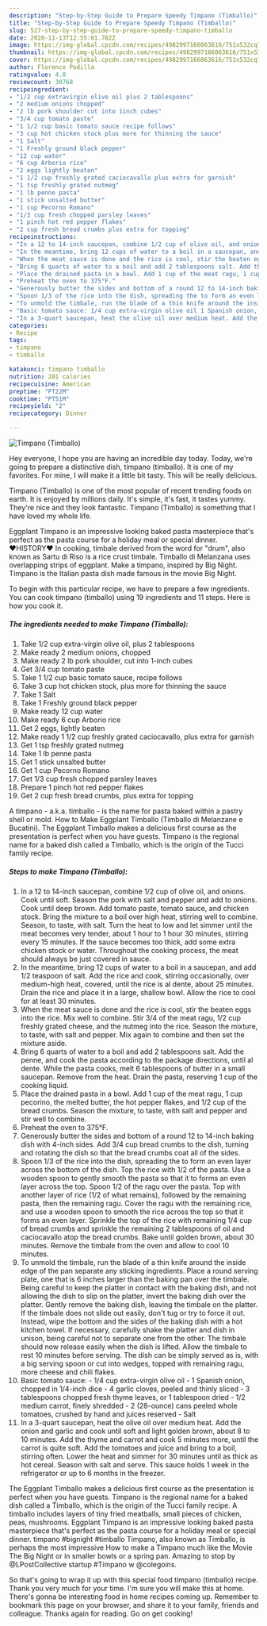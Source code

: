 ```yaml
---
description: "Step-by-Step Guide to Prepare Speedy Timpano (Timballo)"
title: "Step-by-Step Guide to Prepare Speedy Timpano (Timballo)"
slug: 527-step-by-step-guide-to-prepare-speedy-timpano-timballo
date: 2020-11-13T12:55:01.782Z
image: https://img-global.cpcdn.com/recipes/4982997166063616/751x532cq70/timpano-timballo-recipe-main-photo.jpg
thumbnail: https://img-global.cpcdn.com/recipes/4982997166063616/751x532cq70/timpano-timballo-recipe-main-photo.jpg
cover: https://img-global.cpcdn.com/recipes/4982997166063616/751x532cq70/timpano-timballo-recipe-main-photo.jpg
author: Florence Padilla
ratingvalue: 4.8
reviewcount: 30768
recipeingredient:
- "1/2 cup extravirgin olive oil plus 2 tablespoons"
- "2 medium onions chopped"
- "2 lb pork shoulder cut into 1inch cubes"
- "3/4 cup tomato paste"
- "1 1/2 cup basic tomato sauce recipe follows"
- "3 cup hot chicken stock plus more for thinning the sauce"
- "1 Salt"
- "1 Freshly ground black pepper"
- "12 cup water"
- "6 cup Arborio rice"
- "2 eggs lightly beaten"
- "1 1/2 cup freshly grated caciocavallo plus extra for garnish"
- "1 tsp freshly grated nutmeg"
- "1 lb penne pasta"
- "1 stick unsalted butter"
- "1 cup Pecorno Romano"
- "1/3 cup fresh chopped parsley leaves"
- "1 pinch hot red pepper flakes"
- "2 cup fresh bread crumbs plus extra for topping"
recipeinstructions:
- "In a 12 to 14-inch saucepan, combine 1/2 cup of olive oil, and onions. Cook until soft. Season the pork with salt and pepper and add to onions. Cook until deep brown. Add tomato paste, tomato sauce, and chicken stock. Bring the mixture to a boil over high heat, stirring well to combine. Season, to taste, with salt. Turn the heat to low and let simmer until the meat becomes very tender, about 1 hour to 1 hour 30 minutes, stirring every 15 minutes. If the sauce becomes too thick, add some extra chicken stock or water. Throughout the cooking process, the meat should always be just covered in sauce."
- "In the meantime, bring 12 cups of water to a boil in a saucepan, and add 1/2 teaspoon of salt. Add the rice and cook, stirring occasionally, over medium-high heat, covered, until the rice is al dente, about 25 minutes. Drain the rice and place it in a large, shallow bowl. Allow the rice to cool for at least 30 minutes."
- "When the meat sauce is done and the rice is cool, stir the beaten eggs into the rice. Mix well to combine. Stir 3/4 of the meat ragu, 1/2 cup freshly grated cheese, and the nutmeg into the rice. Season the mixture, to taste, with salt and pepper. Mix again to combine and then set the mixture aside."
- "Bring 6 quarts of water to a boil and add 2 tablespoons salt. Add the penne, and cook the pasta according to the package directions, until al dente. While the pasta cooks, melt 6 tablespoons of butter in a small saucepan. Remove from the heat. Drain the pasta, reserving 1 cup of the cooking liquid."
- "Place the drained pasta in a bowl. Add 1 cup of the meat ragu, 1 cup pecorino, the melted butter, the hot pepper flakes, and 1/2 cup of the bread crumbs. Season the mixture, to taste, with salt and pepper and stir well to combine."
- "Preheat the oven to 375°F."
- "Generously butter the sides and bottom of a round 12 to 14-inch baking dish with 4-inch sides. Add 3/4 cup bread crumbs to the dish, turning and rotating the dish so that the bread crumbs coat all of the sides."
- "Spoon 1/3 of the rice into the dish, spreading the to form an even layer across the bottom of the dish. Top the rice with 1/2 of the pasta. Use a wooden spoon to gently smooth the pasta so that it to forms an even layer across the top. Spoon 1/2 of the ragu over the pasta. Top with another layer of rice (1/2 of what remains), followed by the remaining pasta, then the remaining ragu. Cover the ragu with the remaining rice, and use a wooden spoon to smooth the rice across the top so that it forms an even layer. Sprinkle the top of the rice with remaining 1/4 cup of bread crumbs and sprinkle the remaining 2 tablespoons of oil and caciocavallo atop the bread crumbs. Bake until golden brown, about 30 minutes. Remove the timbale from the oven and allow to cool 10 minutes."
- "To unmold the timbale, run the blade of a thin knife around the inside edge of the pan separate any sticking ingredients. Place a round serving plate, one that is 6 inches larger than the baking pan over the timbale. Being careful to keep the platter in contact with the baking dish, and not allowing the dish to slip on the platter, invert the baking dish over the platter. Gently remove the baking dish, leaving the timbale on the platter. If the timbale does not slide out easily, don&#39;t tug or try to force it out. Instead, wipe the bottom and the sides of the baking dish with a hot kitchen towel. If necessary, carefully shake the platter and dish in unison, being careful not to separate one from the other. The timbale should now release easily when the dish is lifted. Allow the timbale to rest 10 minutes before serving. The dish can be simply served as is, with a big serving spoon or cut into wedges, topped with remaining ragu, more cheese and chili flakes."
- "Basic tomato sauce: 1/4 cup extra-virgin olive oil 1 Spanish onion, chopped in 1/4-inch dice 4 garlic cloves, peeled and thinly sliced 3 tablespoons chopped fresh thyme leaves, or 1 tablespoon dried 1/2 medium carrot, finely shredded 2 (28-ounce) cans peeled whole tomatoes, crushed by hand and juices reserved Salt"
- "In a 3-quart saucepan, heat the olive oil over medium heat. Add the onion and garlic and cook until soft and light golden brown, about 8 to 10 minutes. Add the thyme and carrot and cook 5 minutes more, until the carrot is quite soft. Add the tomatoes and juice and bring to a boil, stirring often. Lower the heat and simmer for 30 minutes until as thick as hot cereal. Season with salt and serve. This sauce holds 1 week in the refrigerator or up to 6 months in the freezer."
categories:
- Recipe
tags:
- timpano
- timballo

katakunci: timpano timballo 
nutrition: 201 calories
recipecuisine: American
preptime: "PT22M"
cooktime: "PT51M"
recipeyield: "2"
recipecategory: Dinner

---
```



![Timpano (Timballo)](https://img-global.cpcdn.com/recipes/4982997166063616/751x532cq70/timpano-timballo-recipe-main-photo.jpg)

Hey everyone, I hope you are having an incredible day today. Today, we're going to prepare a distinctive dish, timpano (timballo). It is one of my favorites. For mine, I will make it a little bit tasty. This will be really delicious.

Timpano (Timballo) is one of the most popular of recent trending foods on earth. It is enjoyed by millions daily. It's simple, it's fast, it tastes yummy. They're nice and they look fantastic. Timpano (Timballo) is something that I have loved my whole life.

Eggplant Timpano is an impressive looking baked pasta masterpiece that&#39;s perfect as the pasta course for a holiday meal or special dinner. ♥HISTORY♥ In cooking, timbale derived from the word for &#34;drum&#34;, also known as Sartu di Riso is a rice crust timbale. Timballo di Melanzana uses overlapping strips of eggplant. Make a timpano, inspired by Big Night. Timpano is the Italian pasta dish made famous in the movie Big Night.


To begin with this particular recipe, we have to prepare a few ingredients. You can cook timpano (timballo) using 19 ingredients and 11 steps. Here is how you cook it.

<!--inarticleads1-->

##### The ingredients needed to make Timpano (Timballo):

1. Take 1/2 cup extra-virgin olive oil, plus 2 tablespoons
1. Make ready 2 medium onions, chopped
1. Make ready 2 lb pork shoulder, cut into 1-inch cubes
1. Get 3/4 cup tomato paste
1. Take 1 1/2 cup basic tomato sauce, recipe follows
1. Take 3 cup hot chicken stock, plus more for thinning the sauce
1. Take 1 Salt
1. Take 1 Freshly ground black pepper
1. Make ready 12 cup water
1. Make ready 6 cup Arborio rice
1. Get 2 eggs, lightly beaten
1. Make ready 1 1/2 cup freshly grated caciocavallo, plus extra for garnish
1. Get 1 tsp freshly grated nutmeg
1. Take 1 lb penne pasta
1. Get 1 stick unsalted butter
1. Get 1 cup Pecorno Romano
1. Get 1/3 cup fresh chopped parsley leaves
1. Prepare 1 pinch hot red pepper flakes
1. Get 2 cup fresh bread crumbs, plus extra for topping


A timpano - a.k.a. timballo - is the name for pasta baked within a pastry shell or mold. How to Make Eggplant Timballo (Timballo di Melanzane e Bucatini). The Eggplant Timballo makes a delicious first course as the presentation is perfect when you have guests. Timpano is the regional name for a baked dish called a Timballo, which is the origin of the Tucci family recipe. 

<!--inarticleads2-->

##### Steps to make Timpano (Timballo):

1. In a 12 to 14-inch saucepan, combine 1/2 cup of olive oil, and onions. Cook until soft. Season the pork with salt and pepper and add to onions. Cook until deep brown. Add tomato paste, tomato sauce, and chicken stock. Bring the mixture to a boil over high heat, stirring well to combine. Season, to taste, with salt. Turn the heat to low and let simmer until the meat becomes very tender, about 1 hour to 1 hour 30 minutes, stirring every 15 minutes. If the sauce becomes too thick, add some extra chicken stock or water. Throughout the cooking process, the meat should always be just covered in sauce.
1. In the meantime, bring 12 cups of water to a boil in a saucepan, and add 1/2 teaspoon of salt. Add the rice and cook, stirring occasionally, over medium-high heat, covered, until the rice is al dente, about 25 minutes. Drain the rice and place it in a large, shallow bowl. Allow the rice to cool for at least 30 minutes.
1. When the meat sauce is done and the rice is cool, stir the beaten eggs into the rice. Mix well to combine. Stir 3/4 of the meat ragu, 1/2 cup freshly grated cheese, and the nutmeg into the rice. Season the mixture, to taste, with salt and pepper. Mix again to combine and then set the mixture aside.
1. Bring 6 quarts of water to a boil and add 2 tablespoons salt. Add the penne, and cook the pasta according to the package directions, until al dente. While the pasta cooks, melt 6 tablespoons of butter in a small saucepan. Remove from the heat. Drain the pasta, reserving 1 cup of the cooking liquid.
1. Place the drained pasta in a bowl. Add 1 cup of the meat ragu, 1 cup pecorino, the melted butter, the hot pepper flakes, and 1/2 cup of the bread crumbs. Season the mixture, to taste, with salt and pepper and stir well to combine.
1. Preheat the oven to 375°F.
1. Generously butter the sides and bottom of a round 12 to 14-inch baking dish with 4-inch sides. Add 3/4 cup bread crumbs to the dish, turning and rotating the dish so that the bread crumbs coat all of the sides.
1. Spoon 1/3 of the rice into the dish, spreading the to form an even layer across the bottom of the dish. Top the rice with 1/2 of the pasta. Use a wooden spoon to gently smooth the pasta so that it to forms an even layer across the top. Spoon 1/2 of the ragu over the pasta. Top with another layer of rice (1/2 of what remains), followed by the remaining pasta, then the remaining ragu. Cover the ragu with the remaining rice, and use a wooden spoon to smooth the rice across the top so that it forms an even layer. Sprinkle the top of the rice with remaining 1/4 cup of bread crumbs and sprinkle the remaining 2 tablespoons of oil and caciocavallo atop the bread crumbs. Bake until golden brown, about 30 minutes. Remove the timbale from the oven and allow to cool 10 minutes.
1. To unmold the timbale, run the blade of a thin knife around the inside edge of the pan separate any sticking ingredients. Place a round serving plate, one that is 6 inches larger than the baking pan over the timbale. Being careful to keep the platter in contact with the baking dish, and not allowing the dish to slip on the platter, invert the baking dish over the platter. Gently remove the baking dish, leaving the timbale on the platter. If the timbale does not slide out easily, don&#39;t tug or try to force it out. Instead, wipe the bottom and the sides of the baking dish with a hot kitchen towel. If necessary, carefully shake the platter and dish in unison, being careful not to separate one from the other. The timbale should now release easily when the dish is lifted. Allow the timbale to rest 10 minutes before serving. The dish can be simply served as is, with a big serving spoon or cut into wedges, topped with remaining ragu, more cheese and chili flakes.
1. Basic tomato sauce: - 1/4 cup extra-virgin olive oil - 1 Spanish onion, chopped in 1/4-inch dice - 4 garlic cloves, peeled and thinly sliced - 3 tablespoons chopped fresh thyme leaves, or 1 tablespoon dried - 1/2 medium carrot, finely shredded - 2 (28-ounce) cans peeled whole tomatoes, crushed by hand and juices reserved - Salt
1. In a 3-quart saucepan, heat the olive oil over medium heat. Add the onion and garlic and cook until soft and light golden brown, about 8 to 10 minutes. Add the thyme and carrot and cook 5 minutes more, until the carrot is quite soft. Add the tomatoes and juice and bring to a boil, stirring often. Lower the heat and simmer for 30 minutes until as thick as hot cereal. Season with salt and serve. This sauce holds 1 week in the refrigerator or up to 6 months in the freezer.


The Eggplant Timballo makes a delicious first course as the presentation is perfect when you have guests. Timpano is the regional name for a baked dish called a Timballo, which is the origin of the Tucci family recipe. A timballo includes layers of tiny fried meatballs, small pieces of chicken, peas, mushrooms. Eggplant Timpano is an impressive looking baked pasta masterpiece that&#39;s perfect as the pasta course for a holiday meal or special dinner. timpano #bignight #timballo Timpano, also known as Timballo, is perhaps the most impressive How to make a Timpano much like the Movie The Big Night or in smaller bowls or a spring pan. Amazing to stop by @LPostCollective startup #Tímpano w @colegoins. 

So that's going to wrap it up with this special food timpano (timballo) recipe. Thank you very much for your time. I'm sure you will make this at home. There's gonna be interesting food in home recipes coming up. Remember to bookmark this page on your browser, and share it to your family, friends and colleague. Thanks again for reading. Go on get cooking!
